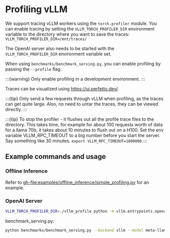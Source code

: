# Profiling vLLM

We support tracing vLLM workers using the `torch.profiler` module. You can enable tracing by setting the `VLLM_TORCH_PROFILER_DIR` environment variable to the directory where you want to save the traces: `VLLM_TORCH_PROFILER_DIR=/mnt/traces/`

The OpenAI server also needs to be started with the `VLLM_TORCH_PROFILER_DIR` environment variable set.

When using `benchmarks/benchmark_serving.py`, you can enable profiling by passing the `--profile` flag.

:::{warning}
Only enable profiling in a development environment.
:::

Traces can be visualized using <https://ui.perfetto.dev/>.

:::{tip}
Only send a few requests through vLLM when profiling, as the traces can get quite large. Also, no need to untar the traces, they can be viewed directly.
:::

:::{tip}
To stop the profiler - it flushes out all the profile trace files to the directory. This takes time, for example for about 100 requests worth of data for a llama 70b, it takes about 10 minutes to flush out on a H100.
Set the env variable VLLM_RPC_TIMEOUT to a big number before you start the server. Say something like 30 minutes.
`export VLLM_RPC_TIMEOUT=1800000`
:::

## Example commands and usage

### Offline Inference

Refer to <gh-file:examples/offline_inference/simple_profiling.py> for an example.

### OpenAI Server

```bash
VLLM_TORCH_PROFILER_DIR=./vllm_profile python -m vllm.entrypoints.openai.api_server --model meta-llama/Meta-Llama-3-70B
```

benchmark_serving.py:

```bash
python benchmarks/benchmark_serving.py --backend vllm --model meta-llama/Meta-Llama-3-70B --dataset-name sharegpt --dataset-path sharegpt.json --profile --num-prompts 2
```
